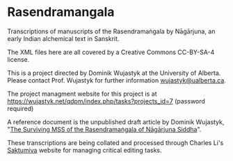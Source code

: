 # Rasendramangala

Transcriptions of manuscripts of the Rasendramaṅgala by Nāgārjuna, an early Indian alchemical text in Sanskrit.

The XML files here are all covered by a Creative Commons  CC-BY-SA-4 license.

This is a project directed by Dominik Wujastyk at the University of Alberta.  Please contact Prof. Wujastyk for further information <wujastyk@ualberta.ca>.

The project managment website for this project is at https://wujastyk.net/qdpm/index.php/tasks?projects_id=7 (password required)

A reference document is the unpublished draft article by Dominik Wujastyk, "[The Surviving MSS of the Rasendramaṅgala of Nāgārjuna Siddha](https://www.dropbox.com/s/ad37zbvmpb1jtd7/mss.tex-utf8.pdf?dl=0)".

These transcriptions are being collated and processed through Charles Li's [Saktumiva](http://saktumiva.org/start) website for managing critical editing tasks.